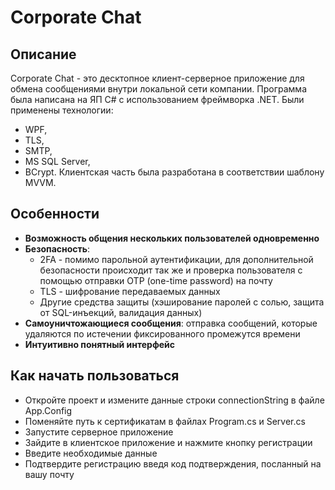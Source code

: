 # Corporate Chat
## Описание
Corporate Chat - это десктопное клиент-серверное приложение для обмена сообщениями внутри локальной сети компании. Программа была написана на ЯП C# с использованием фреймворка .NET. Были применены технологии:
- WPF,
- TLS,
- SMTP,
- MS SQL Server,
- BCrypt.
Клиентская часть была разработана в соответствии шаблону MVVM.
## Особенности
- **Возможность общения нескольких пользователей одновременно**
- **Безопасность**:
  - 2FA - помимо парольной аутентификации, для дополнительной безопасности происходит так же и проверка пользователя с помощью отправки OTP (one-time password) на почту
  - TLS - шифрование передаваемых данных
  - Другие средства защиты (хэширование паролей с солью, защита от SQL-инъекций, валидация данных)
- **Самоуничтожающиеся сообщения**: отправка сообщений, которые удаляются по истечении фиксированного промежутся времени
- **Интуитивно понятный интерфейс**
## Как начать пользоваться
- Откройте проект и измените данные строки connectionString в файле App.Config
- Поменяйте путь к сертификатам в файлах Program.cs и Server.cs
- Запустите серверное приложение
- Зайдите в клиентское приложение и нажмите кнопку регистрации
- Введите необходимые данные
- Подтвердите регистрацию введя код подтверждения, посланный на вашу почту
